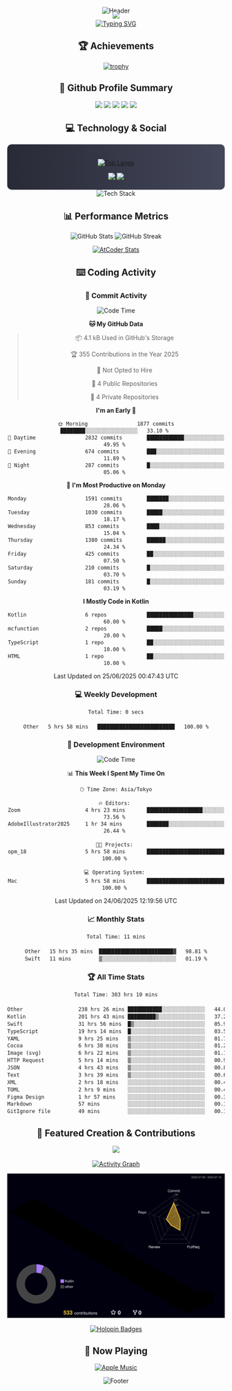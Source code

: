 <div align="center">
  
![Header](https://capsule-render.vercel.app/api?type=waving&color=gradient&customColorList=12&height=300&section=header&text=Welcome%20to%20Batapii's%20Universe&fontSize=50&animation=fadeIn&fontAlignY=40&desc=Android%20Developer%20|%20Kotlin%20LOVE%20)

<div style="margin-top: -20px;">
  <img src="https://readme-typing-svg.herokuapp.com/?lines=Crafting+Android+Experiences;Building+Tomorrow's+Apps+Today;Always+Learning,+Always+Growing&font=Fira%20Code&center=true&width=440&height=45&color=f75c7e&vCenter=true&size=22&pause=1000">
</div>

<a href="https://git.io/typing-svg">
  <img src="https://readme-typing-svg.demolab.com?font=Fira+Code&weight=600&size=28&duration=4000&pause=1000&center=true&vCenter=true&width=800&lines=Hey+there!+I'm+Batapii+%F0%9F%91%8B;Android+Developer+from+Japan+%F0%9F%87%AF%F0%9F%87%B5" alt="Typing SVG" />
</a>

## 🏆 Achievements

[![trophy](https://github-profile-trophy.vercel.app/?username=batapii&theme=onestar&no-frame=true&no-bg=true&column=8&rank=SECRET,SSS,SS,S,AAA,AA,A,B,C,?&margin-w=10&margin-h=10)](https://github.com/ryo-ma/github-profile-trophy)

## 🎯 Github Profile Summary

<div align="center">
  <img src="http://github-profile-summary-cards.vercel.app/api/cards/profile-details?username=batapii&theme=radical" />
  <img src="http://github-profile-summary-cards.vercel.app/api/cards/repos-per-language?username=batapii&theme=radical" />
  <img src="http://github-profile-summary-cards.vercel.app/api/cards/most-commit-language?username=batapii&theme=radical" />
  <img src="http://github-profile-summary-cards.vercel.app/api/cards/stats?username=batapii&theme=radical" />
  <img src="http://github-profile-summary-cards.vercel.app/api/cards/productive-time?username=batapii&theme=radical" />
</div>

## 💻 Technology & Social

<div align="center" style="background: linear-gradient(to right, #282A36, #44475A); padding: 20px; border-radius: 10px;">

[![Top Langs](https://github-readme-stats.vercel.app/api/top-langs/?username=batapii
)](https://github.com/anuraghazra/github-readme-stats)

<div style="margin-top: 15px">
<a href="https://github.com/batapii"><img src="https://img.shields.io/github/followers/batapii?style=for-the-badge&logo=github&label=Follow&color=ff6e96&labelColor=282A36"/></a>
<a href="https://twitter.com/batapii3939"><img src="https://img.shields.io/twitter/follow/batapii?style=for-the-badge&logo=twitter&color=1DA1F2&labelColor=282A36&label= Twitter"/></a>
</div>

</div>

<div align="center">
<img src="https://github-readme-tech-stack.vercel.app/api/cards?title=Tech+Stack&align=center&titleAlign=center&fontSize=20&lineHeight=10&lineCount=4&theme=github_dark&width=800&bg=%230D1117&badge=%23161B22&border=%2321262D&titleColor=%2358A6FF&line1=kotlin%2Ckotlin%2C0095D5%3Bandroid%2Candroid%2C00ff00%3Bjetpackcompose%2Cjetpack%2C4285F4%3B&line2=swift%2Cswift%2CFA7343%3Bfirebase%2Cfirebase%2CFFCA28%3Bgithub%2Cgithub%2C181717%3B&line3=typescript%2Ctypescript%2C3178C6%3Bgraphql%2Cgraphql%2CE10098%3Bsupabase%2Csupabase%2C3FCF8E%3B&line4=gradle%2Cgradle%2C02303A%3Bgitkraken%2Cgitkraken%2C179287%3Bpostman%2Cpostman%2CFF6C37%3B" alt="Tech Stack" />
</div>



## 📊 Performance Metrics

<div align="center">

![GitHub Stats](https://github-readme-stats.vercel.app/api?username=batapii&show_icons=true&theme=radical&hide_border=true&bg_color=0D1117)
![GitHub Streak](https://github-readme-streak-stats.herokuapp.com/?user=batapii&theme=radical&hide_border=true&background=0D1117)

[![AtCoder Stats](https://atcoder-readme-stats.vercel.app/stats/batapii3939?theme=dark&show_history=5&width=495)](https://github.com/iwbc-mzk/atcoder-readme-stats)

</div>

## ⌨️ Coding Activity

### 🌟 Commit Activity
<!--START_SECTION:commit-stats-->
![Code Time](http://img.shields.io/badge/Code%20Time-541%20hrs%2046%20mins-blue)

**🐱 My GitHub Data** 

> 📦 4.1 kB Used in GitHub's Storage 
 > 
> 🏆 355 Contributions in the Year 2025
 > 
> 🚫 Not Opted to Hire
 > 
> 📜 4 Public Repositories 
 > 
> 🔑 4 Private Repositories 
 > 
**I'm an Early 🐤** 

```text
🌞 Morning                1877 commits        ████████░░░░░░░░░░░░░░░░░   33.10 % 
🌆 Daytime                2832 commits        ████████████░░░░░░░░░░░░░   49.95 % 
🌃 Evening                674 commits         ███░░░░░░░░░░░░░░░░░░░░░░   11.89 % 
🌙 Night                  287 commits         █░░░░░░░░░░░░░░░░░░░░░░░░   05.06 % 
```
📅 **I'm Most Productive on Monday** 

```text
Monday                   1591 commits        ███████░░░░░░░░░░░░░░░░░░   28.06 % 
Tuesday                  1030 commits        █████░░░░░░░░░░░░░░░░░░░░   18.17 % 
Wednesday                853 commits         ████░░░░░░░░░░░░░░░░░░░░░   15.04 % 
Thursday                 1380 commits        ██████░░░░░░░░░░░░░░░░░░░   24.34 % 
Friday                   425 commits         ██░░░░░░░░░░░░░░░░░░░░░░░   07.50 % 
Saturday                 210 commits         █░░░░░░░░░░░░░░░░░░░░░░░░   03.70 % 
Sunday                   181 commits         █░░░░░░░░░░░░░░░░░░░░░░░░   03.19 % 
```


**I Mostly Code in Kotlin** 

```text
Kotlin                   6 repos             ███████████████░░░░░░░░░░   60.00 % 
mcfunction               2 repos             █████░░░░░░░░░░░░░░░░░░░░   20.00 % 
TypeScript               1 repo              ██░░░░░░░░░░░░░░░░░░░░░░░   10.00 % 
HTML                     1 repo              ██░░░░░░░░░░░░░░░░░░░░░░░   10.00 % 
```




 Last Updated on 25/06/2025 00:47:43 UTC
<!--END_SECTION:commit-stats-->

### 💻 Weekly Development
<!--START_SECTION:wakatime-->

```txt
Total Time: 0 secs

Other   5 hrs 58 mins   █████████████████████████   100.00 %
```

<!--END_SECTION:wakatime-->

### 🔨 Development Environment
<!--START_SECTION:dev-stats-->
![Code Time](http://img.shields.io/badge/Code%20Time-541%20hrs%2046%20mins-blue)

📊 **This Week I Spent My Time On** 

```text
🕑︎ Time Zone: Asia/Tokyo

🔥 Editors: 
Zoom                     4 hrs 23 mins       ██████████████████░░░░░░░   73.56 % 
AdobeIllustrator2025     1 hr 34 mins        ███████░░░░░░░░░░░░░░░░░░   26.44 % 

🐱‍💻 Projects: 
opm_18                   5 hrs 58 mins       █████████████████████████   100.00 % 

💻 Operating System: 
Mac                      5 hrs 58 mins       █████████████████████████   100.00 % 
```


 Last Updated on 24/06/2025 12:19:56 UTC
<!--END_SECTION:dev-stats-->

### 📈 Monthly Stats
<!--START_SECTION:wakamonth-->

```txt
Total Time: 11 mins

Other   15 hrs 35 mins  ████████████████████████▓   98.81 %
Swift   11 mins         ▒░░░░░░░░░░░░░░░░░░░░░░░░   01.19 %
```

<!--END_SECTION:wakamonth-->

### 🏆 All Time Stats
<!--START_SECTION:wakaalltime-->

```txt
Total Time: 303 hrs 10 mins

Other                  238 hrs 26 mins ███████████░░░░░░░░░░░░░░   44.02 %
Kotlin                 201 hrs 43 mins █████████▒░░░░░░░░░░░░░░░   37.25 %
Swift                  31 hrs 56 mins  █▒░░░░░░░░░░░░░░░░░░░░░░░   05.90 %
TypeScript             19 hrs 14 mins  █░░░░░░░░░░░░░░░░░░░░░░░░   03.55 %
YAML                   9 hrs 25 mins   ▒░░░░░░░░░░░░░░░░░░░░░░░░   01.74 %
Cocoa                  6 hrs 38 mins   ▒░░░░░░░░░░░░░░░░░░░░░░░░   01.23 %
Image (svg)            6 hrs 22 mins   ▒░░░░░░░░░░░░░░░░░░░░░░░░   01.18 %
HTTP Request           5 hrs 14 mins   ▒░░░░░░░░░░░░░░░░░░░░░░░░   00.97 %
JSON                   4 hrs 43 mins   ▒░░░░░░░░░░░░░░░░░░░░░░░░   00.87 %
Text                   3 hrs 39 mins   ▒░░░░░░░░░░░░░░░░░░░░░░░░   00.67 %
XML                    2 hrs 18 mins   ░░░░░░░░░░░░░░░░░░░░░░░░░   00.43 %
TOML                   2 hrs 9 mins    ░░░░░░░░░░░░░░░░░░░░░░░░░   00.40 %
Figma Design           1 hr 57 mins    ░░░░░░░░░░░░░░░░░░░░░░░░░   00.36 %
Markdown               57 mins         ░░░░░░░░░░░░░░░░░░░░░░░░░   00.18 %
GitIgnore file         49 mins         ░░░░░░░░░░░░░░░░░░░░░░░░░   00.15 %
```

<!--END_SECTION:wakaalltime-->


## 🌟 Featured Creation & Contributions

<div align="center">
  <a href="https://github.com/batapii/ToDoSNS">
    <img src="https://github-readme-stats.vercel.app/api/pin/?username=batapii&repo=ToDoSNS&theme=radical&hide_border=true&bg_color=0D1117" />
  </a>

[![Activity Graph](https://github-readme-activity-graph.vercel.app/graph?username=batapii&custom_title=Contribution%20Graph&hide_border=true&theme=radical&bg_color=0D1117)](https://github.com/ashutosh00710/github-readme-activity-graph)

![3D Contrib](./profile-3d-contrib/profile-night-rainbow.svg)

[![Holopin Badges](https://holopin.me/batapii)](https://holopin.io/@batapii)

</div>

## 🎵 Now Playing

<div align="center">
  
[![Apple Music](https://music-profile.rayriffy.com/theme/dark.svg?uid=001005.6598667d2ffd4a10a4f429edd0ba24c4.1156)](https://github.com/rayriffy/apple-music-github-profile)

</div>

![Footer](https://capsule-render.vercel.app/api?type=waving&color=gradient&customColorList=12&height=100&section=footer)

</div>
